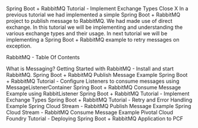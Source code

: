 
Spring Boot + RabbitMQ Tutorial - Implement Exchange Types
Close X
In a previous tutorial we had implemented a simple Spring Boot + RabbitMQ project to publish message to RabbitMQ. We had made use of direct exchange. In this tutorial we will be implementing and understanding the various exchange types and their usage.
In next tutorial we will be implementing a Spring Boot + RabbitMQ example to retry messages on exception.

RabbitMQ - Table Of Contents

What is Messaging?
Getting Started with RabbitMQ - Install and start RabbitMQ.
Spring Boot + RabbitMQ Publish Message Example
Spring Boot + RabbitMQ Tutorial - Configure Listeners to consume messages using MessageListenerContainer
Spring Boot + RabbitMQ Consume Message Example using RabbitListener
Spring Boot + RabbitMQ Tutorial - Implement Exchange Types
Spring Boot + RabbitMQ Tutorial - Retry and Error Handling Example
Spring Cloud Stream - RabbitMQ Publish Message Example
Spring Cloud Stream - RabbitMQ Consume Message Example
Pivotal Cloud Foundry Tutorial - Deploying Spring Boot + RabbitMQ Application to PCF 


      
